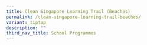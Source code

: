 ```yaml
---
title: Clean Singapore Learning Trail (Beaches)
permalink: /clean-singapore-learning-trail-beaches/
variant: tiptap
description: ""
third_nav_title: School Programmes
---
```

